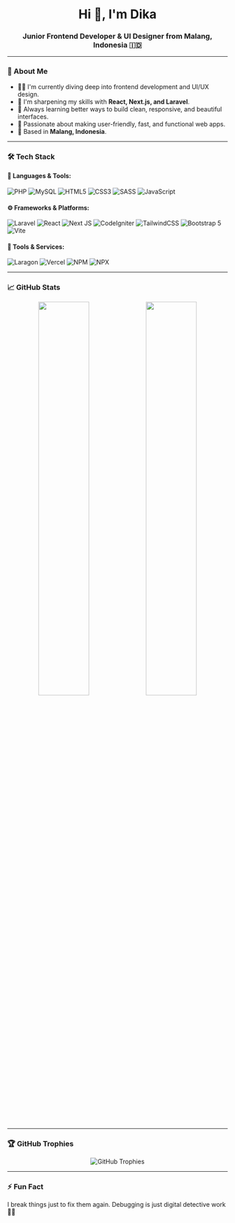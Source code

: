 <h1 align="center">Hi 👋, I'm Dika</h1>
<h3 align="center">Junior Frontend Developer & UI Designer from Malang, Indonesia 🇮🇩</h3>

---

### 💫 About Me

- 👨‍💻 I'm currently diving deep into frontend development and UI/UX design.
- 🧠 I'm sharpening my skills with **React, Next.js, and Laravel**.
- 🌱 Always learning better ways to build clean, responsive, and beautiful interfaces.
- 🎨 Passionate about making user-friendly, fast, and functional web apps.
- 📍 Based in **Malang, Indonesia**.

---

### 🛠️ Tech Stack

#### 🔧 Languages & Tools:
![PHP](https://img.shields.io/badge/PHP-777BB4?style=for-the-badge&logo=php&logoColor=white)
![MySQL](https://img.shields.io/badge/MySQL-005C84?style=for-the-badge&logo=mysql&logoColor=white)
![HTML5](https://img.shields.io/badge/HTML5-E34F26?style=for-the-badge&logo=html5&logoColor=white)
![CSS3](https://img.shields.io/badge/CSS3-1572B6?style=for-the-badge&logo=css3&logoColor=white)
![SASS](https://img.shields.io/badge/Sass-hotpink?style=for-the-badge&logo=sass&logoColor=white)
![JavaScript](https://img.shields.io/badge/JavaScript-F7DF1E?style=for-the-badge&logo=javascript&logoColor=black)

#### ⚙️ Frameworks & Platforms:
![Laravel](https://img.shields.io/badge/Laravel-FF2D20?style=for-the-badge&logo=laravel&logoColor=white)
![React](https://img.shields.io/badge/React-20232a?style=for-the-badge&logo=react&logoColor=61DAFB)
![Next JS](https://img.shields.io/badge/Next.js-black?style=for-the-badge&logo=next.js&logoColor=white)
![CodeIgniter](https://img.shields.io/badge/CodeIgniter-EF4223?style=for-the-badge&logo=codeigniter&logoColor=white)
![TailwindCSS](https://img.shields.io/badge/TailwindCSS-38B2AC?style=for-the-badge&logo=tailwind-css&logoColor=white)
![Bootstrap 5](https://img.shields.io/badge/Bootstrap-7952B3?style=for-the-badge&logo=bootstrap&logoColor=white)
![Vite](https://img.shields.io/badge/Vite-646CFF?style=for-the-badge&logo=vite&logoColor=white)

#### 🚀 Tools & Services:
![Laragon](https://img.shields.io/badge/Laragon-4E4E4E?style=for-the-badge&logo=laravel&logoColor=white)
![Vercel](https://img.shields.io/badge/Vercel-000000?style=for-the-badge&logo=vercel&logoColor=white)
![NPM](https://img.shields.io/badge/NPM-CB3837?style=for-the-badge&logo=npm&logoColor=white)
![NPX](https://img.shields.io/badge/NPX-000000?style=for-the-badge&logo=npm&logoColor=white)

---
### 📈 GitHub Stats

<div align="center">
  <img src="https://github-readme-stats.vercel.app/api?username=mahardika24&show_icons=true&theme=tokyonight&hide_border=true&custom_title=My%20GitHub%20Stats" width="48%" />
  <img src="https://streak-stats.demolab.com/api?username=mahardika24&show_icons=true&theme=tokyonight&hide_border=true&custom_title=My%20GitHub%20Stats" width="48%" />
</div>


---

### 🏆 GitHub Trophies

<p align="center">
  <img src="https://github-profile-trophy.vercel.app/?username=mahardika24&theme=gruvbox&no-frame=true&column=7" alt="GitHub Trophies" />
</p>

---

### ⚡ Fun Fact

I break things just to fix them again. Debugging is just digital detective work 🕵️‍♂️

